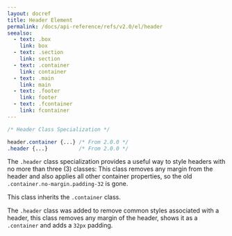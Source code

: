 ```yaml
---
layout: docref
title: Header Element
permalink: /docs/api-reference/refs/v2.0/el/header
seealso:
  - text: .box
    link: box
  - text: .section
    link: section
  - text: .container
    link: container
  - text: .main
    link: main
  - text: .footer
    link: footer
  - text: .fcontainer
    link: fcontainer
---
```


```scss
/* Header Class Specialization */

header.container {...} /* From 2.0.0 */
.header {...}          /* From 2.0.0 */
```

The `.header` class specialization provides a useful way to style headers with
no more than three (3) classes: This class removes any margin from the header
and also applies all other container properties, so the old
`.container.no-margin.padding-32` is gone.

This class inherits the `.container` class.

The `.header` class was added to remove common styles associated with a header,
this class removes any margin of the header, shows it as a `.container` and
adds a `32px` padding.
